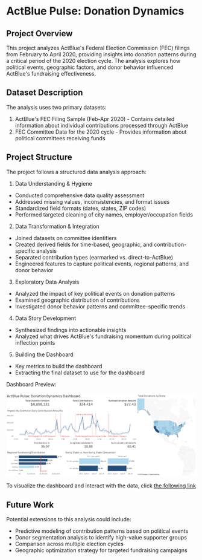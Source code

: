 # ActBlue Pulse: Donation Dynamics

## Project Overview

This project analyzes ActBlue's Federal Election Commission (FEC) filings from February to April 2020, providing insights into donation patterns during a critical period of the 2020 election cycle. The analysis explores how political events, geographic factors, and donor behavior influenced ActBlue's fundraising effectiveness.

## Dataset Description

The analysis uses two primary datasets:

 1. ActBlue's FEC Filing Sample (Feb-Apr 2020) - Contains detailed information about individual contributions processed through ActBlue
 2. FEC Committee Data for the 2020 cycle - Provides information about political committees receiving funds

## Project Structure

The project follows a structured data analysis approach:

 1. Data Understanding & Hygiene

* Conducted comprehensive data quality assessment
* Addressed missing values, inconsistencies, and format issues
* Standardized field formats (dates, states, ZIP codes)
* Performed targeted cleaning of city names, employer/occupation fields

 2. Data Transformation & Integration

* Joined datasets on committee identifiers
* Created derived fields for time-based, geographic, and contribution-specific analysis
* Separated contribution types (earmarked vs. direct-to-ActBlue)
* Engineered features to capture political events, regional patterns, and donor behavior

 3. Exploratory Data Analysis

* Analyzed the impact of key political events on donation patterns
* Examined geographic distribution of contributions
* Investigated donor behavior patterns and committee-specific trends

 4. Data Story Development

* Synthesized findings into actionable insights
* Analyzed what drives ActBlue's fundraising momentum during political inflection points

 5. Building the Dashboard
    
 * Key metrics to build the dashboard
 * Extracting the final dataset to use for the dashboard

Dashboard Preview:

![actblue-donation-dynamics](https://github.com/m-vila/actblue-donation-dynamics/blob/main/Actblue%20Dashboard%20Prev.png?raw=true)


To visualize the dashboard and interact with the data, click [the following link](https://public.tableau.com/views/ActBluePulseDonationDynamicsDashboard/Dashboard1?:language=es-ES&:sid=&:redirect=auth&:display_count=n&:origin=viz_share_link)

## Future Work

Potential extensions to this analysis could include:

* Predictive modeling of contribution patterns based on political events
* Donor segmentation analysis to identify high-value supporter groups
* Comparison across multiple election cycles
* Geographic optimization strategy for targeted fundraising campaigns
